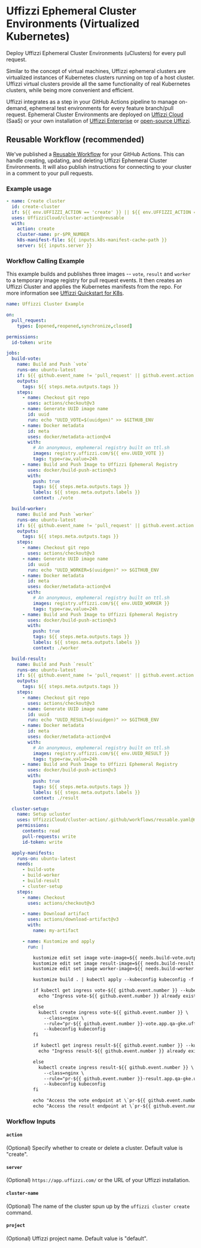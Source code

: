 # Uffizzi Ephemeral Cluster Environments (Virtualized Kubernetes)

Deploy Uffizzi Ephemeral Cluster Environments (uClusters) for every pull request.

Similar to the concept of virtual machines, Uffizzi ephemeral clusters are virtualized instances of Kubernetes clusters running on top of a host cluster. Uffizzi virtual clusters provide all the same functionality of real Kubernetes clusters, while being more convenient and efficient.

Uffizzi integrates as a step in your GitHub Actions pipeline to manage on-demand, ephemeral test environments for every feature branch/pull request. Ephemeral Cluster Environments are deployed on [Uffizzi Cloud](https://uffizzi.com) (SaaS) or your own installation of [Uffizzi Enterprise](https://www.uffizzi.com//pricing) or [open-source Uffizzi](https://github.com/UffizziCloud/uffizzi_app).

## Reusable Workflow (recommended)

We've published a [Reusable Workflow](https://docs.github.com/en/actions/using-workflows/reusing-workflows#calling-a-reusable-workflow) for your GitHub Actions. This can handle creating, updating, and deleting Uffizzi Ephemeral Cluster Environments. It will also publish instructions for connecting to your cluster in a comment to your pull requests. 

### Example usage

```yaml
- name: Create cluster
  id: create-cluster
  if: ${{ env.UFFIZZI_ACTION == 'create' }} || ${{ env.UFFIZZI_ACTION == 'update' }}
  uses: UffizziCloud/cluster-action@reusable
  with:
    action: create
    cluster-name: pr-$PR_NUMBER
    k8s-manifest-file: ${{ inputs.k8s-manifest-cache-path }}
    server: ${{ inputs.server }}
```

### Workflow Calling Example

This example builds and publishes three images -- `vote`, `result` and `worker` to a temporary image registry for pull request events. It then creates an Uffizzi Cluster and applies the Kubernetes manifests from the repo.
For more information see [Uffizzi Quickstart for K8s](https://github.com/UffizziCloud/quickstart-k8s/).

```yaml
name: Uffizzi Cluster Example

on:
  pull_request:
    types: [opened,reopened,synchronize,closed]

permissions:
  id-token: write

jobs:      
  build-vote:
    name: Build and Push `vote`
    runs-on: ubuntu-latest
    if: ${{ github.event_name != 'pull_request' || github.event.action != 'closed' }}
    outputs:
      tags: ${{ steps.meta.outputs.tags }}
    steps:
      - name: Checkout git repo
        uses: actions/checkout@v3
      - name: Generate UUID image name
        id: uuid
        run: echo "UUID_VOTE=$(uuidgen)" >> $GITHUB_ENV
      - name: Docker metadata
        id: meta
        uses: docker/metadata-action@v4
        with:
          # An anonymous, emphemeral registry built on ttl.sh
          images: registry.uffizzi.com/${{ env.UUID_VOTE }}
          tags: type=raw,value=24h
      - name: Build and Push Image to Uffizzi Ephemeral Registry
        uses: docker/build-push-action@v3
        with:
          push: true
          tags: ${{ steps.meta.outputs.tags }}
          labels: ${{ steps.meta.outputs.labels }}
          context: ./vote

  build-worker:
    name: Build and Push `worker`
    runs-on: ubuntu-latest
    if: ${{ github.event_name != 'pull_request' || github.event.action != 'closed' }}
    outputs:
      tags: ${{ steps.meta.outputs.tags }}
    steps:
      - name: Checkout git repo
        uses: actions/checkout@v3
      - name: Generate UUID image name
        id: uuid
        run: echo "UUID_WORKER=$(uuidgen)" >> $GITHUB_ENV
      - name: Docker metadata
        id: meta
        uses: docker/metadata-action@v4
        with:
          # An anonymous, emphemeral registry built on ttl.sh
          images: registry.uffizzi.com/${{ env.UUID_WORKER }}
          tags: type=raw,value=24h
      - name: Build and Push Image to Uffizzi Ephemeral Registry
        uses: docker/build-push-action@v3
        with:
          push: true
          tags: ${{ steps.meta.outputs.tags }}
          labels: ${{ steps.meta.outputs.labels }}
          context: ./worker

  build-result:
    name: Build and Push `result`
    runs-on: ubuntu-latest
    if: ${{ github.event_name != 'pull_request' || github.event.action != 'closed' }}
    outputs:
      tags: ${{ steps.meta.outputs.tags }}
    steps:
      - name: Checkout git repo
        uses: actions/checkout@v3
      - name: Generate UUID image name
        id: uuid
        run: echo "UUID_RESULT=$(uuidgen)" >> $GITHUB_ENV
      - name: Docker metadata
        id: meta
        uses: docker/metadata-action@v4
        with:
          # An anonymous, emphemeral registry built on ttl.sh
          images: registry.uffizzi.com/${{ env.UUID_RESULT }}
          tags: type=raw,value=24h
      - name: Build and Push Image to Uffizzi Ephemeral Registry
        uses: docker/build-push-action@v3
        with:
          push: true
          tags: ${{ steps.meta.outputs.tags }}
          labels: ${{ steps.meta.outputs.labels }}
          context: ./result

  cluster-setup:
    name: Setup ucluster
    uses: UffizziCloud/cluster-action/.github/workflows/reusable.yaml@main
    permissions:
      contents: read
      pull-requests: write
      id-token: write

  apply-manifests: 
    runs-on: ubuntu-latest
    needs:
      - build-vote
      - build-worker
      - build-result
      - cluster-setup
    steps:
      - name: Checkout
        uses: actions/checkout@v3

      - name: Download artifact
        uses: actions/download-artifact@v3
        with:
          name: my-artifact

      - name: Kustomize and apply
        run: |

          kustomize edit set image vote-image=${{ needs.build-vote.outputs.tags }}
          kustomize edit set image result-image=${{ needs.build-result.outputs.tags }}
          kustomize edit set image worker-image=${{ needs.build-worker.outputs.tags }}

          kustomize build . | kubectl apply --kubeconfig kubeconfig -f -

          if kubectl get ingress vote-${{ github.event.number }} --kubeconfig kubeconfig >/dev/null 2>&1; then
            echo "Ingress vote-${{ github.event.number }} already exists"

          else
            kubectl create ingress vote-${{ github.event.number }} \
              --class=nginx \
              --rule="pr-${{ github.event.number }}-vote.app.qa-gke.uffizzi.com/*=vote:5000" \
              --kubeconfig kubeconfig
          fi

          if kubectl get ingress result-${{ github.event.number }} --kubeconfig kubeconfig >/dev/null 2>&1; then
            echo "Ingress result-${{ github.event.number }} already exists"

          else     
            kubectl create ingress result-${{ github.event.number }} \
              --class=nginx \
              --rule="pr-${{ github.event.number }}-result.app.qa-gke.uffizzi.com/*=result:5001" \
              --kubeconfig kubeconfig
          fi

          echo "Access the vote endpoint at \`pr-${{ github.event.number }}-vote.app.qa-gke.uffizzi.com\`." | tee --append $GITHUB_STEP_SUMMARY
          echo "Access the result endpoint at \`pr-${{ github.event.number }}-result.app.qa-gke.uffizzi.com\`." | tee --append $GITHUB_STEP_SUMMARY
```

### Workflow Inputs

#### `action`

(Optional) Specify whether to create or delete a cluster. Default value is "create".

#### `server`

(Optional) `https://app.uffizzi.com/` or the URL of your Uffizzi installation.

#### `cluster-name`

(Optional) The name of the cluster spun up by the `uffizzi cluster create` command.

#### `project`

(Optional) Uffizzi project name. Default value is "default".
<!-- 
## Uffizzi Accounts

If you're using the reusable workflow with [Uffizzi Cloud](https://uffizzi.com), an account and project will be created from your GitHub user and repository information when the workflow runs. If you're self-hosting open-source Uffizzi, you will need to create a Uffizzi user and project before running the workflow, then set `username`, `password`, and `project` inputs, where `project` is the Uffizzi project slug.

### Example usage Uffizzi Cloud

```yaml
uses: UffizziCloud/preview-action@v2
with:
  compose-file: 'docker-compose.uffizzi.yaml'
  server: 'https://app.uffizzi.com'
secrets:
  access-token: ${{ secrets.GITHUB_TOKEN }}
  url-username: admin
  url-password: ${{ secrets.URL_PASSWORD }}
permissions:
  contents: read
  pull-requests: write
  id-token: write
```

### Example usage self-hosted

```yaml
uses: UffizziCloud/preview-action@v2
with:
  compose-file: 'docker-compose.uffizzi.yaml'
  server: 'https://uffizzi.example.com'
  username: 'j.doe@example.com'
  password: ${{ secrets.UFFIZZI_PASSWORD }}
  project: 'default'
permissions:
  contents: read
  pull-requests: write
  id-token: write
``` -->

<!-- ## Using this Preview Action itself (not recommended)

If you wish to use this action by itself outside of the reusable workflow described above, you can. It will only create new previews, not update nor delete them.

### Inputs

#### `compose-file`

(Required) Path to a compose file within your repository

#### `server`

(Required) `https://app.uffizzi.com/` or the URL of your Uffizzi installation

#### `username`

(Self-hosted only) Uffizzi username

#### `password`

(Self-hosted only) Your Uffizzi password, specified as a GitHub Secret

#### `project`

(Self-hosted only) Uffizzi project slug

#### `access-token`

(Optional) The value of the `${{ secrets.GITHUB_TOKEN }}`. Used to avoid hitting the Github request rate limit.

#### `ghcr-username` and `ghcr-access-token` -->

<!-- Your GitHub username and the value of a [Github personal access token](https://docs.github.com/en/authentication/keeping-your-account-and-data-secure/creating-a-personal-access-token) with access to the `read:packages` scope.

This option is provided as a convenience to get started quickly. For sensitive repositories, we recommend instead connecting your Uffizzi account to GHCR via the web interface or by executing `uffizzi connect ghcr` from a trusted environment.

#### `dockerhub-username` and `dockerhub-password`

Your DockerHub username and password.

### `acr-registry-url`, `acr-username`, and `acr-password`

Your Azure Container Registry url, username and password.

### `aws-registry-url`, `aws-access-key-id`, and `aws-secret-access-key`

Your Amazon Web Services registry url, access key id and secret access key.

### `gcloud-service-key`

Your Google Cloud service key.

### `docker-registry-url`, `docker-registry-username`, and `docker-registry-password`

Your custom docker registry url, username and password. -->
<!-- 
## Example usage

```yaml
uses: UffizziCloud/preview-action@v2
with:
  compose-file: 'docker-compose.uffizzi.yaml'
  username: 'admin@uffizzi.com'
  server: 'https://app.uffizzi.com'
  project: 'default'
  password: ${{ secrets.UFFIZZI_PASSWORD }}
permissions:
  contents: read
  pull-requests: write
  id-token: write
```

## If you don't have a Uffizzi account

If you don't have a Uffizzi account, leave the username, password and project inputs blank. Uffizzi will create a Uffizzi account based on the information about the current repository and Github user.

Example usage without an account:

```yaml
uses: UffizziCloud/preview-action@v2
with:
  compose-file: 'docker-compose.uffizzi.yaml'
  server: 'https://app.uffizzi.com'
permissions:
  contents: read
  pull-requests: write
  id-token: write
``` -->
